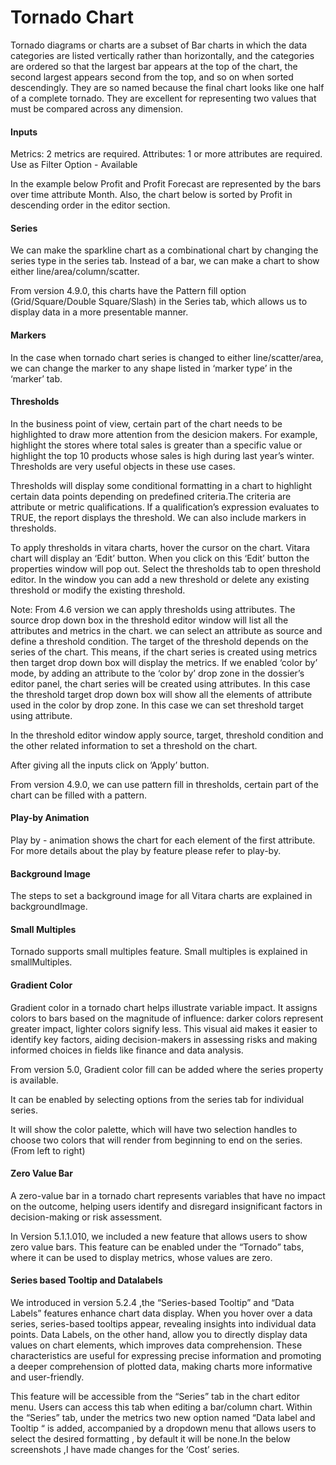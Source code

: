 # Tornado Chart

Tornado diagrams or charts are a subset of Bar charts in which the data categories are listed vertically rather than horizontally, and the categories are ordered so that the largest bar appears at the top of the chart, the second largest appears second from the top, and so on when sorted descendingly. They are so named because the final chart looks like one half of a complete tornado. They are excellent for representing two values that must be compared across any dimension.

#### Inputs <a href="#inputs" id="inputs"></a>

Metrics: 2 metrics are required. Attributes: 1 or more attributes are required. Use as Filter Option - Available

In the example below Profit and Profit Forecast are represented by the bars over time attribute Month. Also, the chart below is sorted by Profit in descending order in the editor section.

#### Series <a href="#series" id="series"></a>

We can make the sparkline chart as a combinational chart by changing the series type in the series tab. Instead of a bar, we can make a chart to show either line/area/column/scatter.

From version 4.9.0, this charts have the Pattern fill option (Grid/Square/Double Square/Slash) in the Series tab, which allows us to display data in a more presentable manner.

#### Markers <a href="#markers" id="markers"></a>

In the case when tornado chart series is changed to either line/scatter/area, we can change the marker to any shape listed in ‘marker type’ in the ‘marker’ tab.

#### Thresholds <a href="#thresholds" id="thresholds"></a>

In the business point of view, certain part of the chart needs to be highlighted to draw more attention from the desicion makers. For example, highlight the stores where total sales is greater than a specific value or highlight the top 10 products whose sales is high during last year’s winter. Thresholds are very useful objects in these use cases.

Thresholds will display some conditional formatting in a chart to highlight certain data points depending on predefined criteria.The criteria are attribute or metric qualifications. If a qualification’s expression evaluates to TRUE, the report displays the threshold. We can also include markers in thresholds.

To apply thresholds in vitara charts, hover the cursor on the chart. Vitara chart will display an ‘Edit’ button. When you click on this ‘Edit’ button the properties window will pop out. Select the thresholds tab to open threshold editor. In the window you can add a new threshold or delete any existing threshold or modify the existing threshold.

Note: From 4.6 version we can apply thresholds using attributes. The source drop down box in the threshold editor window will list all the attributes and metrics in the chart. we can select an attribute as source and define a threshold condition. The target of the threshold depends on the series of the chart. This means, if the chart series is created using metrics then target drop down box will display the metrics. If we enabled ‘color by’ mode, by adding an attribute to the ‘color by’ drop zone in the dossier’s editor panel, the chart series will be created using attributes. In this case the threshold target drop down box will show all the elements of attribute used in the color by drop zone. In this case we can set threshold target using attribute.

In the threshold editor window apply source, target, threshold condition and the other related information to set a threshold on the chart.

After giving all the inputs click on ‘Apply’ button.

From version 4.9.0, we can use pattern fill in thresholds, certain part of the chart can be filled with a pattern.

#### Play-by Animation <a href="#play-by-animation" id="play-by-animation"></a>

Play by - animation shows the chart for each element of the first attribute. For more details about the play by feature please refer to play-by.

#### Background Image <a href="#background-image" id="background-image"></a>

The steps to set a background image for all Vitara charts are explained in backgroundImage.

#### Small Multiples <a href="#small-multiples" id="small-multiples"></a>

Tornado supports small multiples feature. Small multiples is explained in smallMultiples.

#### Gradient Color <a href="#gradient-color" id="gradient-color"></a>

Gradient color in a tornado chart helps illustrate variable impact. It assigns colors to bars based on the magnitude of influence: darker colors represent greater impact, lighter colors signify less. This visual aid makes it easier to identify key factors, aiding decision-makers in assessing risks and making informed choices in fields like finance and data analysis.

From version 5.0, Gradient color fill can be added where the series property is available.

It can be enabled by selecting options from the series tab for individual series.

It will show the color palette, which will have two selection handles to choose two colors that will render from beginning to end on the series. (From left to right)

#### Zero Value Bar <a href="#zero-value-bar" id="zero-value-bar"></a>

A zero-value bar in a tornado chart represents variables that have no impact on the outcome, helping users identify and disregard insignificant factors in decision-making or risk assessment.

In Version 5.1.1.010, we included a new feature that allows users to show zero value bars. This feature can be enabled under the “Tornado” tabs, where it can be used to display metrics, whose values are zero.

#### Series based Tooltip and Datalabels <a href="#series-based-tooltip-and-datalabels" id="series-based-tooltip-and-datalabels"></a>

We introduced in version 5.2.4 ,the “Series-based Tooltip” and “Data Labels” features enhance chart data display. When you hover over a data series, series-based tooltips appear, revealing insights into individual data points. Data Labels, on the other hand, allow you to directly display data values on chart elements, which improves data comprehension. These characteristics are useful for expressing precise information and promoting a deeper comprehension of plotted data, making charts more informative and user-friendly.

This feature will be accessible from the “Series” tab in the chart editor menu. Users can access this tab when editing a bar/column chart. Within the “Series” tab, under the metrics two new option named “Data label and Tooltip “ is added, accompanied by a dropdown menu that allows users to select the desired formatting , by default it will be none.In the below screenshots ,I have made changes for the ‘Cost’ series.
